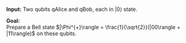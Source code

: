 **Input:** 
Two qubits qAlice and qBob, each in $|0\rangle$ state.

**Goal:**  
Prepare a Bell state $|\Phi^{+}\rangle = \frac{1}{\sqrt{2}}(|00\rangle + |11\rangle)$ on these qubits.